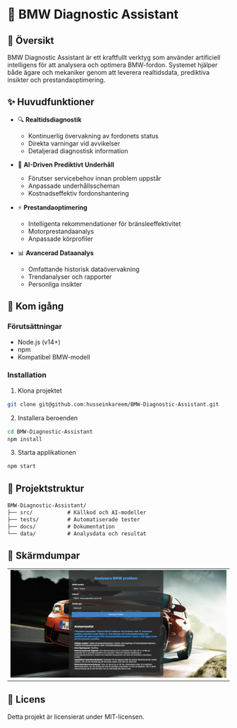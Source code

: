 # 🚗 BMW Diagnostic Assistant


## 🎯 Översikt
BMW Diagnostic Assistant är ett kraftfullt verktyg som använder artificiell intelligens för att analysera och optimera BMW-fordon. Systemet hjälper både ägare och mekaniker genom att leverera realtidsdata, prediktiva insikter och prestandaoptimering.

## ✨ Huvudfunktioner

- 🔍 **Realtidsdiagnostik**
  - Kontinuerlig övervakning av fordonets status
  - Direkta varningar vid avvikelser
  - Detaljerad diagnostisk information

- 🤖 **AI-Driven Prediktivt Underhåll**
  - Förutser servicebehov innan problem uppstår
  - Anpassade underhållsscheman
  - Kostnadseffektiv fordonshantering

- ⚡ **Prestandaoptimering**
  - Intelligenta rekommendationer för bränsleeffektivitet
  - Motorprestandaanalys
  - Anpassade körprofiler

- 📊 **Avancerad Dataanalys**
  - Omfattande historisk dataövervakning
  - Trendanalyser och rapporter
  - Personliga insikter

## 🚀 Kom igång

### Förutsättningar
- Node.js (v14+)
- npm
- Kompatibel BMW-modell

### Installation

1. Klona projektet
```bash
git clone git@github.com:husseinkareem/BMW-Diagnostic-Assistant.git
```

2. Installera beroenden
```bash
cd BMW-Diagnostic-Assistant
npm install
```

3. Starta applikationen
```bash
npm start
```

## 📁 Projektstruktur

```
BMW-Diagnostic-Assistant/
├── src/           # Källkod och AI-modeller
├── tests/         # Automatiserade tester
├── docs/          # Dokumentation
└── data/          # Analysdata och resultat
```

## 📱 Skärmdumpar

<div align="center">
  <table>
    <tr>
      <td><img src="image/bild_appen.png" alt="Dashboard" width="700"/></td>
      <!-- Lägg till fler bilder här när de finns tillgängliga -->
    </tr>
  </table>
</div>

## 📄 Licens
Detta projekt är licensierat under MIT-licensen.